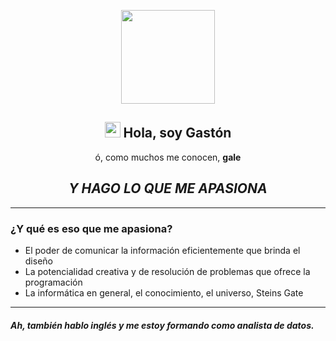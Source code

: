 <p align="center"><img src="https://i.imgur.com/XvLw4X1.png" height="150px" width="150px"><p>
<h2 align="center"><img src="https://c.tenor.com/SNL9_xhZl9oAAAAi/waving-hand-joypixels.gif" height="25px" width="25px"> Hola, soy Gastón</h2>
<p align="center">ó, como muchos me conocen, <b>gale</b></p>
<h2 align="center"><i>Y HAGO LO QUE ME APASIONA</i></h2>
<hr>
<h3>¿Y qué es eso que me apasiona?</h3>
<ul>
  <li>El poder de comunicar la información eficientemente que brinda el diseño</li>
  <li>La potencialidad creativa y de resolución de problemas que ofrece la programación</li>
  <li>La informática en general, el conocimiento, el universo, Steins Gate </li>
</ul>
<hr>
<h5>Ah, también hablo inglés y me estoy formando como analista de datos.</p>
<!---
Notas
--->

